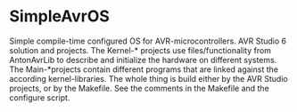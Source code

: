 SimpleAvrOS
===========

Simple compile-time configured OS for AVR-microcontrollers. AVR Studio 6 solution and projects.
The Kernel-* projects use files/functionality from AntonAvrLib to describe and initialize the hardware on different
systems.
The Main-*projects contain different programs that are linked against the according kernel-libraries.
The whole thing is build either by the AVR Studio projects, or by the Makefile. See the comments in the Makefile and the configure script.
